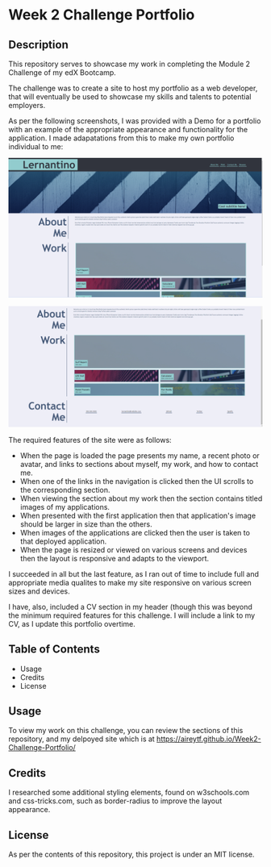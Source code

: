 # Week 2 Challenge Portfolio

## Description

This repository serves to showcase my work in completing the Module 2 Challenge of my edX Bootcamp. 

The challenge was to create a site to host my portfolio as a web developer, that will eventually be used to showcase my skills and talents to potential employers. 

As per the following screenshots, I was provided with a Demo for a portfolio with an example of the appropriate appearance and functionality for the application. I made adapatations from this to make my own portfolio individual to me: 

![Demo1](/images/Screenshot1.png)

![Demo2](/images/Screenshot2.png)

The required features of the site were as follows:
- When the page is loaded the page presents my name, a recent photo or avatar, and links to sections about myself, my work, and how to contact me.
- When one of the links in the navigation is clicked then the UI scrolls to the corresponding section.
- When viewing the section about my work then the section contains titled images of my applications.
- When presented with the first application then that application's image should be larger in size than the others.
- When images of the applications are clicked then the user is taken to that deployed application.
- When the page is resized or viewed on various screens and devices then the layout is responsive and adapts to the viewport.

I succeeded in all but the last feature, as I ran out of time to include full and appropriate media qualites to make my site responsive on various screen sizes and devices.

I have, also, included a CV section in my header (though this was beyond the minimum required features for this challenge. I will include a link to my CV, as I update this portfolio overtime. 

## Table of Contents 

- Usage
- Credits
- License

## Usage

To view my work on this challenge, you can review the sections of this repository, and my delpoyed site which is at https://aireytf.github.io/Week2-Challenge-Portfolio/ 

## Credits

I researched some additional styling elements, found on w3schools.com and css-tricks.com, such as border-radius to improve the layout appearance. 

## License

As per the contents of this repository, this project is under an MIT license.
